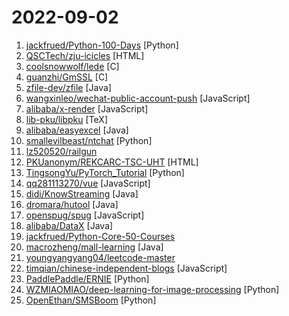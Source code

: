 # 2022-09-02

1. [jackfrued/Python-100-Days](https://github.com/jackfrued/Python-100-Days "Python - 100天从新手到大师") [Python]
2. [QSCTech/zju-icicles](https://github.com/QSCTech/zju-icicles "浙江大学课程攻略共享计划") [HTML]
3. [coolsnowwolf/lede](https://github.com/coolsnowwolf/lede "Lean's OpenWrt source") [C]
4. [guanzhi/GmSSL](https://github.com/guanzhi/GmSSL "支持国密SM2/SM3/SM4/SM9/SSL的密码工具箱") [C]
5. [zfile-dev/zfile](https://github.com/zfile-dev/zfile "在线云盘、网盘、OneDrive、云存储、私有云、对象存储、h5ai、上传、下载") [Java]
6. [wangxinleo/wechat-public-account-push](https://github.com/wangxinleo/wechat-public-account-push "微信公众号推送-给女朋友的浪漫") [JavaScript]
7. [alibaba/x-render](https://github.com/alibaba/x-render "🚴‍♀️ 阿里 - 很易用的中后台「表单 / 表格 / 图表」解决方案") [JavaScript]
8. [lib-pku/libpku](https://github.com/lib-pku/libpku "贵校课程资料民间整理") [TeX]
9. [alibaba/easyexcel](https://github.com/alibaba/easyexcel "快速、简洁、解决大文件内存溢出的java处理Excel工具") [Java]
10. [smallevilbeast/ntchat](https://github.com/smallevilbeast/ntchat "微信SDK, Python微信机器人SDK, Python微信WebApi接口") [Python]
11. [lz520520/railgun](https://github.com/lz520520/railgun "") 
12. [PKUanonym/REKCARC-TSC-UHT](https://github.com/PKUanonym/REKCARC-TSC-UHT "清华大学计算机系课程攻略 Guidance for courses in Department of Computer Science and Technology, Tsinghua University") [HTML]
13. [TingsongYu/PyTorch_Tutorial](https://github.com/TingsongYu/PyTorch_Tutorial "《Pytorch模型训练实用教程》中配套代码") [Python]
14. [qq281113270/vue](https://github.com/qq281113270/vue "vue源码逐行注释分析+40多m的vue源码程序流程图思维导图") [JavaScript]
15. [didi/KnowStreaming](https://github.com/didi/KnowStreaming "一站式云原生Kafka管控平台") [Java]
16. [dromara/hutool](https://github.com/dromara/hutool "🍬A set of tools that keep Java sweet.") [Java]
17. [openspug/spug](https://github.com/openspug/spug "开源运维平台：面向中小型企业设计的轻量级无Agent的自动化运维平台，整合了主机管理、主机批量执行、主机在线终端、文件在线上传下载、应用发布部署、在线任务计划、配置中心、监控、报警等一系列功能。") [JavaScript]
18. [alibaba/DataX](https://github.com/alibaba/DataX "DataX是阿里云DataWorks数据集成的开源版本。") [Java]
19. [jackfrued/Python-Core-50-Courses](https://github.com/jackfrued/Python-Core-50-Courses "Python语言基础50课") 
20. [macrozheng/mall-learning](https://github.com/macrozheng/mall-learning "mall学习教程，架构、业务、技术要点全方位解析。mall项目（50k+star）是一套电商系统，使用现阶段主流技术实现。涵盖了SpringBoot 2.3.0、MyBatis 3.4.6、Elasticsearch 7.6.2、RabbitMQ 3.7.15、Redis 5.0、MongoDB 4.2.5、Mysql5.7等技术，采用Docker容器化部署。") [Java]
21. [youngyangyang04/leetcode-master](https://github.com/youngyangyang04/leetcode-master "《代码随想录》LeetCode 刷题攻略：200道经典题目刷题顺序，共60w字的详细图解，视频难点剖析，50余张思维导图，支持C++，Java，Python，Go，JavaScript等多语言版本，从此算法学习不再迷茫！🔥🔥 来看看，你会发现相见恨晚！🚀") 
22. [timqian/chinese-independent-blogs](https://github.com/timqian/chinese-independent-blogs "中文独立博客列表") [JavaScript]
23. [PaddlePaddle/ERNIE](https://github.com/PaddlePaddle/ERNIE "Official implementations for various pre-training models of ERNIE-family, covering topics of Language Understanding & Generation, Multimodal Understanding & Generation, and beyond.") [Python]
24. [WZMIAOMIAO/deep-learning-for-image-processing](https://github.com/WZMIAOMIAO/deep-learning-for-image-processing "deep learning for image processing including classification and object-detection etc.") [Python]
25. [OpenEthan/SMSBoom](https://github.com/OpenEthan/SMSBoom "短信轰炸/短信测压/ | 一个健壮免费的python短信轰炸程序，专门炸坏蛋蛋，百万接口，多线程全自动添加有效接口，支持异步协程百万并发，全免费的短信轰炸工具！！hongkonger开发全网首发！！") [Python]
